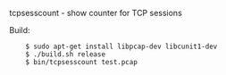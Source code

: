 
tcpsesscount - show counter for TCP sessions

Build:
```
    $ sudo apt-get install libpcap-dev libcunit1-dev
    $ ./build.sh release
    $ bin/tcpsesscount test.pcap
```

